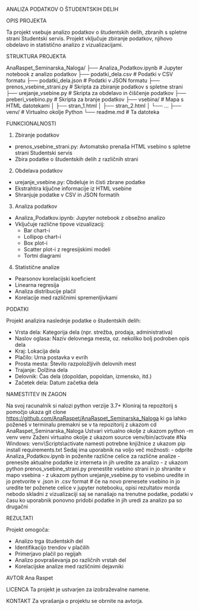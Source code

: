 ANALIZA PODATKOV O ŠTUDENTSKIH DELIH

OPIS PROJEKTA

Ta projekt vsebuje analizo podatkov o študentskih delih, zbranih s spletne strani Studentski servis. Projekt vključuje zbiranje podatkov, njihovo obdelavo in statistično analizo z vizualizacijami.

STRUKTURA PROJEKTA

AnaRaspet_Seminarska_Naloga/
├── Analiza_Podatkov.ipynb     # Jupyter notebook z analizo podatkov
├── podatki_dela.csv           # Podatki v CSV formatu
├── podatki_dela.json          # Podatki v JSON formatu
├── prenos_vsebine_strani.py   # Skripta za zbiranje podatkov s spletne strani
├── urejanje_vsebine.py        # Skripta za obdelavo in čiščenje podatkov
├── preberi_vsebino.py         # Skripta za branje podatkov
├── vsebina/                   # Mapa s HTML datotekami
│   ├── stran_1.html
│   ├── stran_2.html
│   └── ...
├── venv/                      # Virtualno okolje Python
└── readme.md                  # Ta datoteka

FUNKCIONALNOSTI

1. Zbiranje podatkov
- prenos_vsebine_strani.py: Avtomatsko prenaša HTML vsebino s spletne strani Studentski servis
- Zbira podatke o študentskih delih z različnih strani

2. Obdelava podatkov
- urejanje_vsebine.py: Obdeluje in čisti zbrane podatke
- Ekstrahtira ključne informacije iz HTML vsebine
- Shranjuje podatke v CSV in JSON formatih

3. Analiza podatkov
- Analiza_Podatkov.ipynb: Jupyter notebook z obsežno analizo
- Vključuje različne tipove vizualizacij:
  - Bar chart-i
  - Lollipop chart-i
  - Box plot-i
  - Scatter plot-i z regresijskimi modeli
  - Tortni diagrami

4. Statistične analize
- Pearsonov korelacijski koeficient
- Linearna regresija
- Analiza distribucije plačil
- Korelacije med različnimi spremenljivkami

PODATKI

Projekt analizira naslednje podatke o študentskih delih:
- Vrsta dela: Kategorija dela (npr. strežba, prodaja, administrativa)
- Naslov oglasa: Naziv delovnega mesta, oz. nekoliko bolj podroben opis dela
- Kraj: Lokacija dela
- Plačilo: Urna postavka v evrih
- Prosta mesta: Število razpoložljivih delovnih mest
- Trajanje: Dolžina dela
- Delovnik: Čas dela (dopoldan, popoldan, izmensko, itd.)
- Začetek dela: Datum začetka dela

NAMESTITEV IN ZAGON

Na svoj racunalnik si nalozi python verzije 3.7+
Kloniraj ta repozitorij s pomočjo ukaza git clone https://github.com/AnaRaspet/AnaRaspet_Seminarska_Naloga ki ga lahko poženeš v terminalu
premakni se v ta repozitorij z ukazom cd AnaRaspet_Seminarska_Naloga
Ustvari virtualno okolje z ukazom python -m venv venv
Zaženi virtualno okolje z ukazom source venv/bin/activate  #Na Windows: venv\Scripts\activate
namesti potrebne knjižnice z ukazom  pip install requirements.txt
Sedaj ima uporabnik na voljo več možnosti:
    - odprite Analiza_Podatkov.ipynb in poženite različne celice za različne analize
    - prenesite aktualne podatke iz interneta in jih uredite za analizo
            - z ukazom python prenos_vsebine_strani.py  prenestite vsebino strani in jo shranite v mapo vsebina
            - z ukazom python urejanje_vsebine.py to vsebino uredite in jo pretvorite v .json in .csv format
    # če na novo prenesete vsebino in jo uredite ter poženete celice v jupyter notebooku, opisi rezultatov morda nebodo skladni z vizualizaciji saj se nanašajo na trenutne podatke, podatki v času ko uporabnik ponovno pridobi podatke in jih uredi za analizo pa so drugačni


REZULTATI

Projekt omogoča:
- Analizo trga študentskih del
- Identifikacijo trendov v plačilih
- Primerjavo plačil po regijah
- Analizo povpraševanja po različnih vrstah del
- Korelacijske analize med različnimi dejavniki



AVTOR
Ana Raspet

LICENCA
Ta projekt je ustvarjen za izobraževalne namene.

KONTAKT
Za vprašanja o projektu se obrnite na avtorja.
